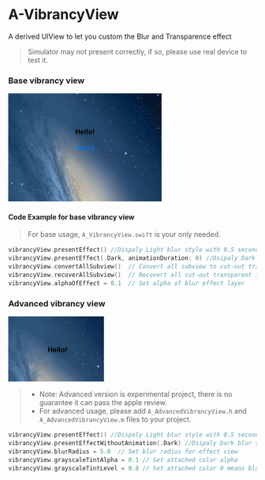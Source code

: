 # A-VibrancyView
A derived UIView to let you custom the Blur and Transparence effect

> Simulator may not present correctly, if so, please use real device to test it.

### Base vibrancy view
![recording demo](https://raw.githubusercontent.com/Animaxx/A-VibrancyView/master/DemoGif/baseVibrancy_demo.gif)

#### Code Example for base vibrancy view

> For base usage, `A_VibrancyView.swift` is your only needed.

```Swift
vibrancyView.presentEffect() //Dispaly Light blur style with 0.5 second animation
vibrancyView.presentEffect(.Dark, animationDuration: 0) //Dsipaly Dark blur style with no fade aniamtion
vibrancyView.convertAllSubview()  // Convert all subview to cut-out transparent
vibrancyView.recoverAllSubview()  // Recovert all cut-out transparent in this vibrancy view
vibrancyView.alphaOfEffect = 0.1  // Set alpha of blur effect layer 
```

### Advanced vibrancy view
![recording demo](https://raw.githubusercontent.com/Animaxx/A-VibrancyView/master/DemoGif/advancedVibranct_demo.gif)

> - Note: Advanced version is experimental project, there is no guarantee it can pass the apple review.
> - For advanced usage, please add `A_AdvancedVibrancyView.h` and `A_AdvancedVibrancyView.m` files to your project.

```Swift
vibrancyView.presentEffect() //Dispaly Light blur style with 0.5 second animation
vibrancyView.presentEffectWithoutAnimation(.Dark) //Dsipaly Dark blur style with no fade aniamtion
vibrancyView.blurRadius = 5.0  // Set blur radius for effect view
vibrancyView.grayscaleTintAlpha = 0.1 // Set attached color alpha
vibrancyView.grayscaleTintLevel = 0.8 // Set attached color 0 means black, 1.0 means white
```



